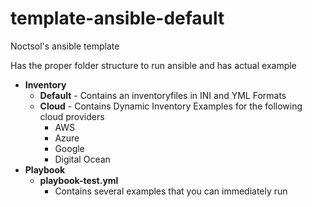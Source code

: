 # template-ansible-default
Noctsol's ansible template

Has the proper folder structure to run ansible and has actual example

- **Inventory**
  - **Default** - Contains an inventoryfiles in INI and YML Formats   
  - **Cloud** - Contains Dynamic Inventory Examples for the following cloud providers
    - AWS
    - Azure
    - Google
    - Digital Ocean
- **Playbook**
  - **playbook-test.yml**
    - Contains several examples that you can immediately run     
